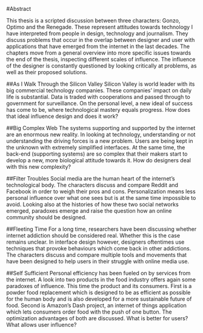 #Abstract

This thesis is a scripted discussion between three characters: Gonzo, Optimo and the Renegade. These represent attitudes towards technology I have interpreted from people in design, technology and journalism. They discuss problems that occur in the overlap between designer and user with applications that have emerged from the internet in the last decades. The chapters move from a general overview into more specific issues towards the end of the thesis, inspecting different scales of influence. The influence of the designer is constantly questioned by looking critically at problems, as well as their proposed solutions.  

##As I Walk Through the Silicon Valley
Silicon Valley is world leader with its big commercial technology companies. These companies’ impact on daily life is substantial. Data is traded with cooperations and passed through to government for surveillance. On the personal level, a new ideal of success has come to be, where technological mastery equals progress. How does that ideal influence design and does it work?   

##Big Complex Web
The systems supporting and supported by the internet are an enormous new reality. In looking at technology, understanding or not understanding the driving forces is a new problem. Users are being kept in the unknown with extremely simplified interfaces. At the same time, the back-end (supporting systems) are so complex that their makers start to develop a new, more biological attitude towards it. How do designers deal with this new complexity?  

##Filter Troubles
Social media are the human heart of the internet’s technological body. The characters discuss and compare Reddit and Facebook in order to weigh their pros and cons. Personalization means less personal influence over what one sees but is at the same time impossible to avoid. Looking also at the histories of how these two social networks emerged, paradoxes emerge and raise the question how an online community should be designed.  

##Fleeting Time
For a long time, researchers have been discussing whether internet addiction should be considered real. Whether this is the case remains unclear. In interface design however, designers oftentimes use techniques that provoke behaviours which come back in other addictions. The characters discuss and compare multiple tools and movements that have been designed to help users in their struggle with online media use.

##Self Sufficient
Personal efficiency has been fueled on by services from the internet. A look into two products in the food industry offers again some paradoxes of influence. This time the product and its consumers. First is a powder food replacement which is designed to be as efficient as possible for the human body and is also developed for a more sustainable future of food. Second is Amazon’s Dash project, an internet of things application which lets consumers order food with the push of one button. The optimization advantages of both are discussed. What is better for users? What allows user influence? 